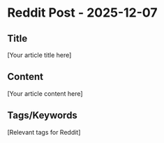 # Reddit Post - 2025-12-07

## Title
[Your article title here]

## Content
[Your article content here]

## Tags/Keywords
[Relevant tags for Reddit]
